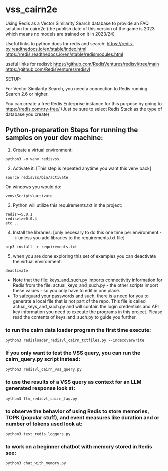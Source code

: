 # vss_cairn2e
Using Redis as a Vector Similarity Search database to provide an FAQ solution for cairn2e (the publish date of this version of the game is 2023 which means no models are trained on it in 2023/24)

Useful links to python docs for redis and search:
https://redis-py.readthedocs.io/en/stable/index.html
https://redis.readthedocs.io/en/stable/redismodules.html 

useful links for redisvl:
https://github.com/RedisVentures/redisvl/tree/main 
https://github.com/RedisVentures/redisvl 

SETUP:

For Vector Similarity Search, you need a connection to Redis running Search 2.6 or higher.

You can create a free Redis Enterprise instance for this purpose by going to https://redis.com/try-free/   (Just be sure to select Redis Stack as the type of database you create) 

## Python-preparation Steps for running the samples on your dev machine:


1. Create a virtual environment:

```
python3 -m venv redisvss
```

2. Activate it:  [This step is repeated anytime you want this venv back]

```
source redisvss/bin/activate
```

On windows you would do:

```
venv\Scripts\activate
```

3. Python will utilize this requirements.txt in the project:

```
redis>=5.0.1
redisvl>=0.0.4
etc ...
```

4. Install the libraries: 
[only necesary to do this one time per environment --> unless you add libraries to the requirements.txt file]

```
pip3 install -r requirements.txt
```

5. when you are done exploring this set of examples you can deactivate the virtual environment:

```
deactivate
```

* Note that the file: keys_and_such.py imports connectivity information for Redis from the file: actual_keys_and_such.py - the other scripts import these values - so you only have to edit in one place.  
* To safeguard your passwords and such, there is a need for you to generate a local file that is not part of the repo.  This file is called actual_keys_and_such.py and will contain the login credentials and API key information you need to execute the programs in this project. Please read the contents of keys_and_such.py to guide you further.

### to run the cairn data loader program the first time execute:

``` 
python3 redisloader_redisvl_cairn_txtfiles.py --indexoverwrite
```

### If you only want to test the VSS query, you can run the cairn_query.py script instead: 

``` 
python3 redisvl_cairn_vss_query.py
```

### to use the results of a VSS query as context for an LLM generated response look at:
```
python3 llm_redisvl_cairn_faq.py
```

### to observe the behavior of using Redis to store memories, TOPK (popular stuff), and event measures like duration and or number of tokens used look at:
``` 
python3 test_redis_loggers.py
```

### to work on a beginner chatbot with memory stored in Redis see:
```
python3 chat_with_memory.py
```
